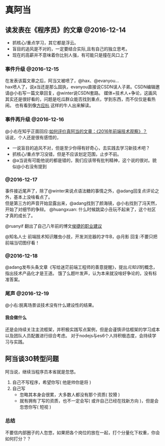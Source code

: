 # 真阿当

## 读发表在《程序员》的文章 @2016-12-14
* 抓核心/重点学习，其它都是浮云。
* 盲目的追风是不对的，一定要结合实际,且有自己的独立思考。
* 现在的高薪并不意味着你比别人强，有可能只是撞在风口上了

### 事件升级 @2016-12-15
在发表该篇文章之后，阿当又被喷了，@hax、@evanyou...  
hax喷人了，说a当还是那么固执，evanyou直接说CSDN误人子弟。CSDN编辑邀请@小右写一篇文章回复，@winter说CSDN套路。
媒体+技术人+争论，这画风其实还是很好看的，问题是吃瓜群众能否找到重点，学到东西，而不仅仅是看热闹。
也有看到像[方应杭](https://www.zhihu.com/question/53625757/answer/135833862)
这样的牛人出来解读。

### 事件再升级 @2016-12-16
@小右在知乎正面回应:[如何评价真阿当的文章：《2016年前端技术观察》？](https://www.zhihu.com/question/53625757/answer/136074366)  
话说，个人还是很有感悟的，
* 一说盲目的追风不对，但是至少你得有好奇心，去实践去学习新技术吧？
* 抓核心/重点学习没错，但是不应该划定范围，止步不前。
* @a当说有可能他说的都是错的，我们应该带有批判精神，这个说的很对。貌似@小右没有提到  

###  @2016-12-17
事件接近尾声了，除了@winter来说点语法糖的事情之外，@adang回复点评论之外，基本上没啥看点了。  
但是第三方的声音开始显露出来，@adang找到了颜海镜，@小右找到了冯天然，开始了对细节的争辩。
@huangxuan: 什么时候跳梁小丑玩不起来了，这个社区才真的成长了。  

@ruanyif 翻出了自己八年前的博文[侯捷的职业建议](http://www.ruanyifeng.com/blog/2008/05/jjhou_s_career_suggestions.html)

@知名人士 前端技术知识雕虫小技，开发浏览器的才牛B，@月影 回复:不要只把前端当切图仔看！

### @2016-12-18
@adang发布头条文章《写给迷茫前端工程师的善意提醒》，提出*元知识*的概念，指出技术产品化才是王道。
饿了么题叶发声，认为本来就没啥好争论的，没有标准答案。  


### 尾声 @2016-12-19
@小右:脱离场景谈技术没有什么建设性的结果。

#### 我会做什么
还是会持续关注主流框架，并积极实践写点案例，但是会谨慎评估框架的学习成本以及团队人员配置进行综合考虑。
对于nodejs与es6个人持积极态度，会持续学习与实践。


## 阿当谈30转型问题
阿当说，继续当程序员本省就是忽悠。
1. 自己不写程序，希望你写( 他是帅你是将 )
2. 自己写
   - 忽略其本身会很累，大多数人都没有那个资质( 狡猾 )
   - 就有拥有了写的资质，也不一定会写( 或许自己已经在找新方向 )，但是会忽悠你写( 短视 )

### 总结
不要信内部圈子的人忽悠，如果把各个岗位的放在一起，打个分量化下权重，你会如何打分？？